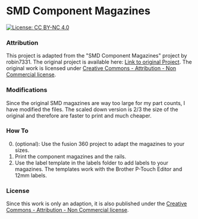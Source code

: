 # SMD Component Magazines
[![License: CC BY-NC 4.0](https://img.shields.io/badge/License-CC%20BY--NC%204.0-lightgrey.svg)](https://creativecommons.org/licenses/by-nc/4.0/)

### Attribution

This project is adapted from the "SMD Component Magazines" project by robin7331. The original project is available here: [Link to original Project](https://www.thingiverse.com/thing:3952021). The original work is licensed under [Creative Commons - Attribution - Non Commercial license](https://creativecommons.org/licenses/by-nc/4.0/).



### Modifications

Since the original SMD magazines are way too large for my part counts, I have modified the files. The scaled down version is 2/3 the size of the original and therefore are faster to print and much cheaper.



### How To

0. (optional): Use the fusion 360 project to adapt the magazines to your sizes.
1. Print the component magazines and the rails.
2. Use the label template in the labels folder to add labels to your magazines. The templates work with the Brother P-Touch Editor and 12mm labels.



### License

Since this work is only an adaption, it is also published under the [Creative Commons - Attribution - Non Commercial license](https://creativecommons.org/licenses/by-nc/4.0/).

